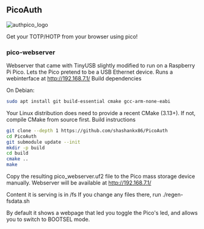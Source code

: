 ## PicoAuth

![authpico_logo](https://github.com/shashankx86/PicoAuth/assets/64682801/2501df5e-3237-4553-94ec-6b156702fcf1)

Get your TOTP/HOTP from your browser using pico! 

### pico-webserver

Webserver that came with TinyUSB slightly modified to run on a Raspberry Pi Pico. Lets the Pico pretend to be a USB Ethernet device. Runs a webinterface at http://192.168.7.1/
Build dependencies

On Debian:
```bash
sudo apt install git build-essential cmake gcc-arm-none-eabi
```

Your Linux distribution does need to provide a recent CMake (3.13+). If not, compile CMake from source first.
Build instructions

```bash
git clone --depth 1 https://github.com/shashankx86/PicoAuth
cd PicoAuth
git submodule update --init
mkdir -p build
cd build
cmake ..
make
```

Copy the resulting pico_webserver.uf2 file to the Pico mass storage device manually. Webserver will be available at http://192.168.7.1/

Content it is serving is in /fs If you change any files there, run ./regen-fsdata.sh

By default it shows a webpage that led you toggle the Pico's led, and allows you to switch to BOOTSEL mode.
